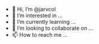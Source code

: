- 👋 Hi, I’m @jarvcol
- 👀 I’m interested in ...
- 🌱 I’m currently learning ...
- 💞️ I’m looking to collaborate on ...
- 📫 How to reach me ...

<!---
jarvcol/jarvcol is a ✨ special ✨ repository because its `README.md` (this file) appears on your GitHub profile.
You can click the Preview link to take a look at your changes.
--->
